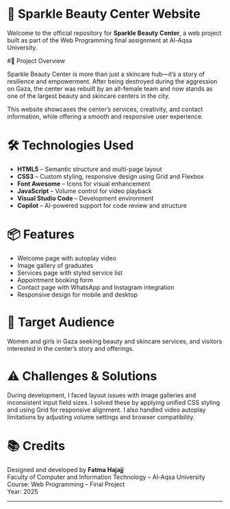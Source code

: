 # 💄 Sparkle Beauty Center Website

Welcome to the official repository for **Sparkle Beauty Center**, a web project built as part of the Web Programming final assignment at Al-Aqsa University.

#🌟 Project Overview

Sparkle Beauty Center is more than just a skincare hub—it’s a story of resilience and empowerment. After being destroyed during the aggression on Gaza, the center was rebuilt by an all-female team and now stands as one of the largest beauty and skincare centers in the city.

This website showcases the center’s services, creativity, and contact information, while offering a smooth and responsive user experience.

# 🛠️ Technologies Used

- **HTML5** – Semantic structure and multi-page layout  
- **CSS3** – Custom styling, responsive design using Grid and Flexbox  
- **Font Awesome** – Icons for visual enhancement  
- **JavaScript** – Volume control for video playback  
- **Visual Studio Code** – Development environment  
- **Copilot** – AI-powered support for code review and structure

# 📦 Features

- Welcome page with autoplay video  
- Image gallery of graduates  
- Services page with styled service list  
- Appointment booking form  
- Contact page with WhatsApp and Instagram integration  
- Responsive design for mobile and desktop

# 🎯 Target Audience

Women and girls in Gaza seeking beauty and skincare services, and visitors interested in the center’s story and offerings.

# ⚠️ Challenges & Solutions

During development, I faced layout issues with image galleries and inconsistent input field sizes. I solved these by applying unified CSS styling and using Grid for responsive alignment. I also handled video autoplay limitations by adjusting volume settings and browser compatibility.

# 📚 Credits

Designed and developed by **Fatma Hajajj**  
Faculty of Computer and Information Technology – Al-Aqsa University  
Course: Web Programming – Final Project  
Year: 2025

---
